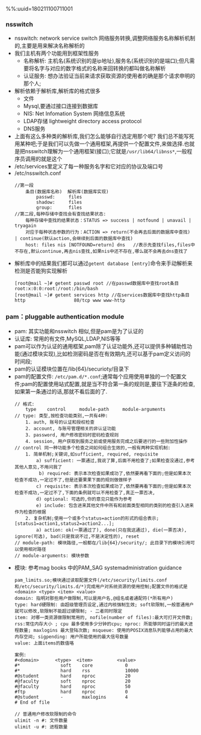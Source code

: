 %%:uuid=180211100711001
### nsswitch
- nsswitch: network service switch 网络服务转换,调整网络服务名称解析机制的,主要是用来解决名称解析的
- 我们主机有两个功能用到框架性服务
    - 名称解析: 主机名(系统识别的是ip地址),服务名(系统识别的是端口);但凡需要将名字与对应的数字格式的名称来回转换的都叫做名称解析
    - 认证服务: 想办法验证当前来请求获取资源的使用者的确是那个请求申明的那个人;
- 解析依赖于解析库,解析库的格式很多
    - 文件
    - Mysql,要通过接口连接到数据库
    - NIS: Net Infomation System 网络信息系统
    - LDAP存储 lightweight directory access protocol
    - DNS服务
- 上面有这么多种类的解析库,我们怎么能够自行选定用那个呢? 我们总不能写死用某种吧;于是我们可以先做一个通用框架,再提供一个配置文件,来做选择.也就是把nsswitch理解为一个通用框架(接口);它就是`/usr/lib64/libnss*`,一般程序员调用的就是这个
- /etc/services里定义了每一种服务名字和它对应的协议及端口号
- /etc/nsswitch.conf
    ```
    //第一段
        条目(数据库名称)  解析库(数据库实现)
            passwd:     files
            shadow:     files
            group:      files
    //第二段,每种存储中查找会有查找结果状态:
        每种存储中查找的结果状态：STATUS => success | notfound | unavail | tryagain
		对应于每种状态参数的行为：ACTION => return(不会再去后面的数据库中查找) | continue(默认action,会继续到后面的数据库中查找)
        host: files nis [NOTFOUND=return] dns   //表示先查找files,files中不存在,默认continue,再去nis查找,如果nis中还不存在,哪么就不会再去dns查找了
    ```
- 解析库中的结果我们都可以通过`getent database [entry]`命令来手动解析来检测是否能狗实现解析
    ```
    [root@mail ~]# getent passwd root //在passwd数据库中查找root条目
    root:x:0:0:root:/root:/bin/bash
    [root@mail ~]# getent services http //在services数据库中查找http条目
    http                  80/tcp www www-http
    ```
### pam：pluggable authentication module
- pam: 其实功能和nsswitch 相似,但是pam是为了认证的
- 认证库: 常用的有文件,MySQL,LDAP,NIS等等
- pam可以作为认证的通用框架,pam除了认证功能外,还可以提供多种辅助性功能(通过模块实现),比如检测密码是否在有效期内,还可以基于pam定义访问的时间段;
- pam的认证模块位置在/lib{64}/securioty/目录下
- pam的配置文件: `/etc/pam.d/*.conf`;通常每个应用使用单独的一个配置文件;pam的配置使用站式配置,就是当不符合第一条的规则是,要往下逐条的检查,如果第一条通过的话,那就不看后面的了.
    ```
    // 格式:
        type    control     module-path     module-arguments
    // type: 类型,按检查功能类别,一共有4种:
        1. auth, 账号的认证和授权检查
        2. account, 与账号管理相关的非认证功能
        3. password, 用户修改密码时密码检查规则
        4. session, 用户获取到服务之前或使用服务完成之后要进行的一些附加性操作
    // control 同一种功能多个检查之间如何组合生效的,一般有两种实现机制:
        1. 简单机制;关键词,如sufficient, required, requisite
            a) sufficient: 一票通过,我说了算,后面不用检查了;如果检查没通过,参考其他人意见,不用问我了
             b) required: 表示本次检查如果成功了,依然要再看下面的;但是如果本次检查不成功,一定过不了,但是还要果果下面的规则做做样子
            c) requisite: 表示本次检查如果成功了,依然要再看下面的;但是如果本次检查不成功,一定过不了,下面的条例就可以不用检查了,真正一票否决,
            d) optional: 可选的,你的意见只能作为参考
            e) include: 包含进来其他文件中所有和前面类型相同的类别的检查引入进来作为检查的根据
        2. 复杂机制;使用一个或多个status=action的形式的组合表示;[status1=action1,status2=action2...];
            a) action: ok(一票通过了), done(只在我这通过), die(一票否决), ignore(可选), bad(只是我说不过,不是决定性的), reset
    // module-path: 模块路径,一般都在/lib{64}/security/; 此目录下的模块引用可以使用相对路径
    // module-arguments: 模块参数
    ```
- 模块: 参考mag books 中的PAM_SAG systemadministration guidance
    ```
    pam_limits.so;模块通过读取配置文件(/etc/security/limits.conf和/etc/security/limits.d/*)完成用户对系统资源的使用控制;配置文件的格式是 <domain> <type> <item> <value>
    domain: 指明对那些用户做限制,可以是用户名,@组名或者通配符(*所有用户)
    type: hard硬限制: 由超级管理员设定,通过内核强制生效; soft软限制,一般普通用户就可以修改,软限制不能超过硬限制; - 二者同时限定
    item: 对哪一类资源做限制常用的, nofile(number of files):最大可打开文件数; rss:常住内存大小 ; cpu 最多使用多少分钟的cpu; nproc: 所能够同时运行的最大进程数量; maxlogins 最大登陆次数; msqueue: 使用的POSIX消息队列能够占用的最大内存空间; sigpending: 用户所能使用的最大信号数量
    value: 上面items的数值咯
    
    案例:
    #<domain>      <type>  <item>         <value>
    #*               soft    core            0
    #*               hard    rss             10000
    #@student        hard    nproc           20
    #@faculty        soft    nproc           20
    #@faculty        hard    nproc           50
    #ftp             hard    nproc           0
    #@student        -       maxlogins       4
    # End of file
    
    // 普通用户修改软限制的命令
    ulimit -n #: 文件数量
    ulimit -u #: 进程数量
    ```